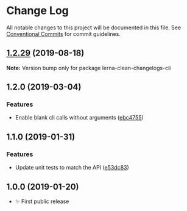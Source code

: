 # Change Log

All notable changes to this project will be documented in this file.
See [Conventional Commits](https://conventionalcommits.org) for commit guidelines.

## [1.2.29](https://gitlab.com/codsen/codsen/compare/lerna-clean-changelogs-cli@1.2.28...lerna-clean-changelogs-cli@1.2.29) (2019-08-18)

**Note:** Version bump only for package lerna-clean-changelogs-cli





## 1.2.0 (2019-03-04)

### Features

- Enable blank cli calls without arguments ([ebc4755](https://gitlab.com/codsen/codsen/commit/ebc4755))

## 1.1.0 (2019-01-31)

### Features

- Update unit tests to match the API ([e53dc83](https://gitlab.com/codsen/codsen/commit/e53dc83))

## 1.0.0 (2019-01-20)

- ✨ First public release
